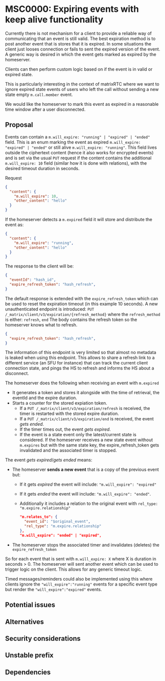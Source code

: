 # MSC0000: Expiring events with keep alive functionality

Currently there is not mechanism for a client to provide a reliable way of
communicating that an event is still valid. The best expiration method is to post
another event that is stores that it is expired.
In some situations the client just looses connection or fails to sent the expired
version of the event.
A generic way is desired in which the event gets marked as expired by the homeserver.

Clients can then perform custom logic based on if the event is in valid or
expired state.

This is particularly interesting in the context of matrixRTC where we want
to ignore expired state events of users who left the call without sending a new
state empty `m.call.member` event.

We would like the homeserver to mark this event as expired in a reasonable
time window after a user disconnected.

## Proposal

Events can contain a `m.will_expire: "running" | "expired" | "ended"` field.
This is an enum marking the event as
expired `m.will_expire: "expired" | "ended"` or still alive `m.will_expire: "running"`.
This field lives outside the ciphertext content (hence it also works for encrypted
events) and is set via the usual `PUT` request if the content contains the additional
`m.will_expire: 10` field (similar how it is done with relations), with the desired
timeout duration in seconds.

Request

```json
{
  "content": {
    "m.will_expire": 10,
    "other_content": "hello"
  }
}
```

If the homeserver detects a `m.expired` field it will store and distribute the
event as:

```json
{
  "content": {
    "m.will_expire": "running",
    "other_content": "hello"
  }
}
```

The response to the client will be:

```json
{
  "eventId": "hash_id",
  "expire_refresh_token": "hash_refresh",
}
```

The default response is extended with the `expire_refresh_token` which
can be used to reset the expiration timeout (in this example 10 seconds).
A new unauthenticated endpoint is introduced:
`PUT /_matrix/client/v3/expiration/{refresh_method}`
where the `refresh_method` is either: `refresh`, `end`
The body contains the refresh token so the homeserver knows what to refresh.

```json
{
  "expire_refresh_token": "hash_refresh",
}
```

The information of this endpoint is very limited so that almost no metadata is
leaked when using this endpoint. This allows to share a refresh link to a different
service (an SFU for instance) that can track the current client connection state,
and pings the HS to refresh and informs the HS about a disconnect.

The homeserver does the following when receiving an event with `m.expired`

- It generates a token and stores it alongside with the time of retrieval,
the eventId and the expire duration.
- Starts a counter for the stored expiation token.
  - If a `PUT /_matrix/client/v3/expiration/refresh` is received, the
  timer is restarted with the stored expire duration.
  - If a `PUT /_matrix/client/v3/expiration/end` is received, the
  event _gets ended_.
  - If the timer times out, the event _gets expired_.
  - If the event is a state event only the latest/current state is considered. If
  the homeserver receives a new state event without `m.expires` but with the same
  state key, the expire_refresh_token gets invalidated and the associated timer is
  stopped.

The event _gets expired_/_gets ended_ means:

- The homeserver **sends a new event** that is a copy of the previous event but:
  - If it gets _expired_ the event will include: `"m.will_expire": "expired"`
  - If it gets _ended_ the event will include: `"m.will_expire": "ended"`.
  - Additionally it includes a relation to the original event with `rel_type: "m.expire.relationship"`
  
    ```json
    "m.relates_to": {
      "event_id": "$original_event",
      "rel_type": "m.expire.relationship"
    },
    "m.will_expire": "ended" | "expired",
    ```

- The homeserver stops the associated timer and invalidates (deletes) the `expire_refresh_token`

So for each event that is sent with `m.will_expire: X` where X is duration in
seconds > 0. The homeserver will sent another event which can be used to trigger
logic on the client. This allows for any generic timeout logic.

Timed messages/reminders could also be implemented using this where clients ignore
the `"will_expire":"running"` events for a specific event type but render the
`"will_expire":"expired"` events.

## Potential issues

## Alternatives

## Security considerations

## Unstable prefix

## Dependencies
